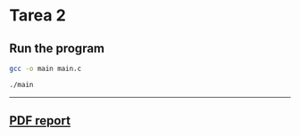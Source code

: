 # Tarea 2

## Run the program

```bash
gcc -o main main.c
```

```bash
./main
```

---

## [PDF report](../reports/Tarea_2_SO_Jorge_Juarez.pdf)